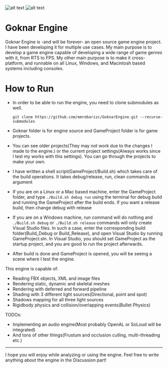![alt text](https://www.binarytorgb.com/wp-content/uploads/2024/01/shadowMapping.gif "Goknar Engine Shadow Mapping")
![alt text](https://www.binarytorgb.com/wp-content/uploads/2023/05/skeletalMesh.gif "Goknar Engine Skeletal Animation")

# Goknar Engine
Goknar Engine is -and will be forever- an open source game engine project. I have been developing it for multiple use cases. My main purpose is to develop a game engine capable of developing a wide range of game genres with it, from RTS to FPS. My other main purpose is to make it cross-platform, and runnable on all Linux, Windows, and Macintosh based systems including consoles.

# How to Run

- In order to be able to run the engine, you need to clone submodules as well.
  ```
  git clone https://github.com/emrebarisc/GoknarEngine.git --recurse-submodules
  ```
  
- Goknar folder is for engine source and GameProject folder is for game projects.
- You can see older projects(They may not work due to the changes I made to the engine.) or the current project settings(Always works since I test my works with this settings). You can go through the projects to make your own.
- I have written a shell script(GameProject/Build.sh) which takes care of the build operations. It takes debug/release, run, clean commands as argument
- If you are on a Linux or a Mac based machine, enter the GameProject folder, and type ```./Build.sh debug run``` using the terminal for debug build and running the GameProject after the build ends. If you want a release build, then change debug with release
- If you are on a Windows machine, run command will do nothing and ```./Build.sh debug``` or ```./Build.sh release``` commands will only create Visual Studio files. In such a case, enter the corresponding build folder(Build_Debug or Build_Release), and open Visual Studio by running GameProject.sln. In Visual Studio, you should set GameProject as the startup project, and you are good to run the project afterwards. 
- After build is done and GameProject is opened, you will be seeing a scene where I test the engine.

This engine is capable of:
- Reading FBX objects, XML and image files
- Rendering static, dynamic and skeletal meshes
- Rendering with deferred and forward pipeline
- Shading with 3 different light sources(Directional, point and spot)
- Shadows mapping for all three light sources
- Rigidbody physics and collision/overlapping events(Bullet Physics)

TODOs:
- Implementing an audio engine(Most probably OpenAL or SoLoud will be integrated)
- And tons of other things(Frustum and occlusion culling, multi-threading etc.)

---------------------------------------------------------------------------------------------------------------------------------------

I hope you will enjoy while analyzing or using the engine.
Feel free to write anything about the engine in the Discussion part! 
